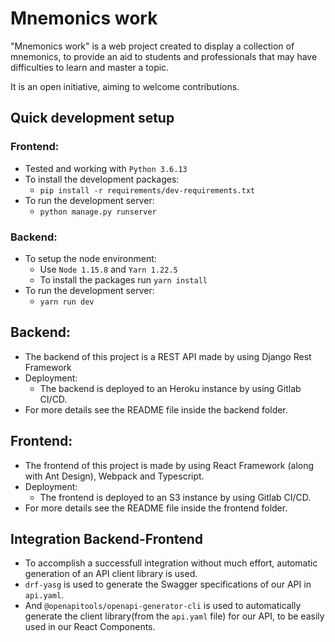 # Mnemonics work
"Mnemonics work" is a web project created to display a collection of mnemonics, to provide an aid to students and professionals that may have difficulties to learn and master a topic.

It is an open initiative, aiming to welcome contributions.

## Quick development setup
### Frontend:
- Tested and working with `Python 3.6.13`
- To install the development packages:
    - `pip install -r requirements/dev-requirements.txt`
- To run the development server:
    - `python manage.py runserver`
### Backend:
- To setup the node environment:
    - Use `Node 1.15.8` and `Yarn 1.22.5`
    - To install the packages run `yarn install`
- To run the development server:
    - `yarn run dev`

## Backend:
- The backend of this project is a REST API made by using Django Rest Framework
- Deployment: 
    - The backend is deployed to an Heroku instance by using Gitlab CI/CD.
- For more details see the README file inside the backend folder.

## Frontend:
- The frontend of this project is made by using React Framework (along with Ant Design), Webpack and Typescript.
- Deployment: 
    - The frontend is deployed to an S3 instance by using Gitlab CI/CD.
- For more details see the README file inside the frontend folder.

## Integration Backend-Frontend
- To accomplish a successfull integration without much effort, automatic generation of an  API client library is used.
- `drf-yasg` is used to generate the Swagger specifications of our API in `api.yaml`.
- And `@openapitools/openapi-generator-cli` is used to automatically generate the client library(from the `api.yaml` file) for our API, to be easily used in our React Components.
